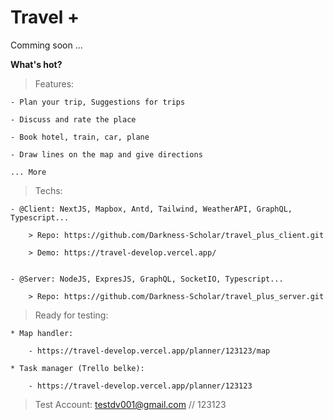 # Travel +

Comming soon ...

**What's hot?**

> Features: 

    - Plan your trip, Suggestions for trips

    - Discuss and rate the place

    - Book hotel, train, car, plane

    - Draw lines on the map and give directions

    ... More


> Techs: 

    - @Client: NextJS, Mapbox, Antd, Tailwind, WeatherAPI, GraphQL, Typescript...

        > Repo: https://github.com/Darkness-Scholar/travel_plus_client.git

        > Demo: https://travel-develop.vercel.app/


    - @Server: NodeJS, ExpresJS, GraphQL, SocketIO, Typescript...

        > Repo: https://github.com/Darkness-Scholar/travel_plus_server.git

> Ready for testing:

    * Map handler:

        - https://travel-develop.vercel.app/planner/123123/map

    * Task manager (Trello belke):

        - https://travel-develop.vercel.app/planner/123123


> Test Account: testdv001@gmail.com // 123123